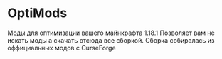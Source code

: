# OptiMods
Моды для оптимизации вашего майнкрафта 1.18.1
Позволяет вам не искать моды а скачать отсюда все сборкой. Сборка собиралась из оффициальных модов с CurseForge
